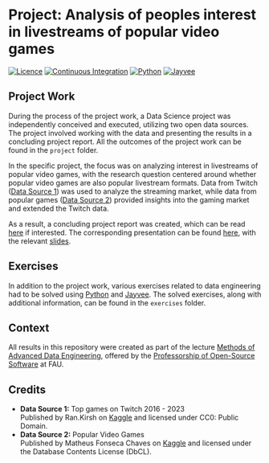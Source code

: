 # Project: Analysis of peoples interest in livestreams of popular video games

[![Licence](https://img.shields.io/badge/Licence-MIT-orange)](https://opensource.org/license/mit/)
[![Continuous Integration](https://github.com/kevgame/made-template/actions/workflows/test-data-pipeline.yml/badge.svg)](https://github.com/kevgame/made-template/actions/workflows/test-data-pipeline.yml)
[![Python](https://img.shields.io/badge/Python-3.10-3776AB.svg?style=flat&logo=python&logoColor=white)](https://www.python.org)
[![Jayvee](https://img.shields.io/badge/Jayvee-0.2.0--alpha-blue
)](https://jvalue.github.io/jayvee/)

## Project Work

During the process of the project work, a Data Science project was independently conceived and executed, utilizing two open data sources. The project involved working with the data and presenting the results in a concluding project report. All the outcomes of the project work can be found in the `project` folder.

In the specific project, the focus was on analyzing interest in livestreams of popular video games, with the research question centered around whether popular video games are also popular livestream formats. Data from Twitch ([Data Source 1](https://www.kaggle.com/datasets/rankirsh/evolution-of-top-games-on-twitch)) was used to analyze the streaming market, while data from popular games ([Data Source 2](https://www.kaggle.com/datasets/matheusfonsecachaves/popular-video-games)) provided insights into the gaming market and extended the Twitch data.

As a result, a concluding project report was created, which can be read [here](https://github.com/KevGame/made-template/blob/main/project/report.ipynb) if interested. The corresponding presentation can be found [here](https://github.com/KevGame/made-template/blob/main/project/presentation-video.mp4), with the relevant [slides](https://github.com/KevGame/made-template/blob/main/project/slides.pdf).

## Exercises

In addition to the project work, various exercises related to data engineering had to be solved using [Python](https://www.python.org/) and [Jayvee](https://github.com/jvalue/jayvee). The solved exercises, along with additional information, can be found in the `exercises` folder.

## Context

All results in this repository were created as part of the lecture [Methods of Advanced Data Engineering](https://oss.cs.fau.de/teaching/specific/made/), offered by the [Professorship of Open-Source Software](https://oss.cs.fau.de/) at FAU.

## Credits

- **Data Source 1:** Top games on Twitch 2016 - 2023 \
  Published by Ran.Kirsh on [Kaggle](https://www.kaggle.com/datasets/rankirsh/evolution-of-top-games-on-twitch) and licensed under CC0: Public Domain.
- **Data Source 2:** Popular Video Games \
  Published by Matheus Fonseca Chaves on [Kaggle](https://www.kaggle.com/datasets/matheusfonsecachaves/popular-video-games) and licensed under the Database Contents License (DbCL).

